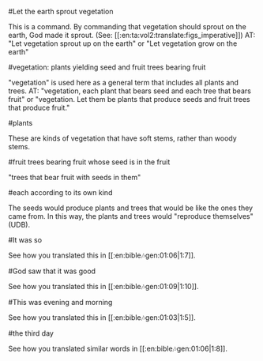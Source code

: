 #Let the earth sprout vegetation

This is a command. By commanding that vegetation should sprout on the earth, God made it sprout. (See: [[:en:ta:vol2:translate:figs_imperative]]) AT: "Let vegetation sprout up on the earth" or "Let vegetation grow on the earth"

#vegetation: plants yielding seed and fruit trees bearing fruit

"vegetation" is used here as a general term that includes all plants and trees. AT: "vegetation, each plant that bears seed and each tree that bears fruit" or "vegetation. Let them be plants that produce seeds and fruit trees that produce fruit."

#plants

These are kinds of vegetation that have soft stems, rather than woody stems.

#fruit trees bearing fruit whose seed is in the fruit

"trees that bear fruit with seeds in them"

#each according to its own kind

The seeds would produce plants and trees that would be like the ones they came from. In this way, the plants and trees would "reproduce themselves" (UDB).

#It was so

See how you translated this in [[:en:bible:notes:gen:01:06|1:7]].

#God saw that it was good

See how you translated this in [[:en:bible:notes:gen:01:09|1:10]].

#This was evening and morning

See how you translated this in [[:en:bible:notes:gen:01:03|1:5]].

#the third day

See how you translated similar words in [[:en:bible:notes:gen:01:06|1:8]].